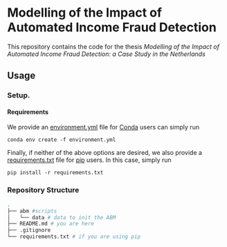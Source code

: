 # Modelling of the Impact of Automated Income Fraud Detection

This repository contains the code for the thesis _Modelling of the Impact of Automated Income Fraud Detection: a Case Study in the Netherlands_

## Usage

### Setup.

#### Requirements

We provide an [environment.yml](environment.yml) file for
[Conda](https://docs.conda.io/projects/conda/en/latest/index.html) users can simply run

```terminal
conda env create -f environment.yml
```

Finally, if neither of the above options are desired, we also provide a
[requirements.txt](requirements.txt) file for
[pip](https://pypi.org/project/pip/) users. In this case, simply run

```terminal
pip install -r requirements.txt
```

### Repository Structure

```bash
.
├── abm #scripts
│   └── data # data to init the ABM
├── README.md # you are here
├── .gitignore 
└── requirements.txt # if you are using pip
```
